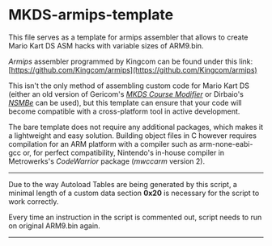 
# MKDS-armips-template
This file serves as a template for armips assembler that allows to create Mario Kart DS ASM hacks with variable sizes of ARM9.bin.

*Armips* assembler programmed by Kingcom can be found under this link:
[https://github.com/Kingcom/armips](https://github.com/Kingcom/armips)

This isn't the only method of assembling custom code for Mario Kart DS (either an old version of Gericom's [*MKDS Course Modifier*](https://www.romhacking.net/utilities/1285/) or Dirbaio's [*NSMBe*](https://nsmbhd.net/download/) can be used), but this template can ensure that your code will become compatible with a cross-platform tool in active development. 

The bare template does not require any additional packages, which makes it a lightweight and easy solution. Building object files in C however requires compilation for an ARM platform with a compiler such as arm-none-eabi-gcc or, for perfect compatibility, Nintendo's in-house compiler in Metrowerks's *CodeWarrior* package (*mwccarm* version 2).

------------------

Due to the way Autoload Tables are being generated by this script, a minimal length of a custom data section **0x20** is necessary for the script to work correctly.

Every time an instruction in the script is commented out, script needs to run on original ARM9.bin again.

------------------